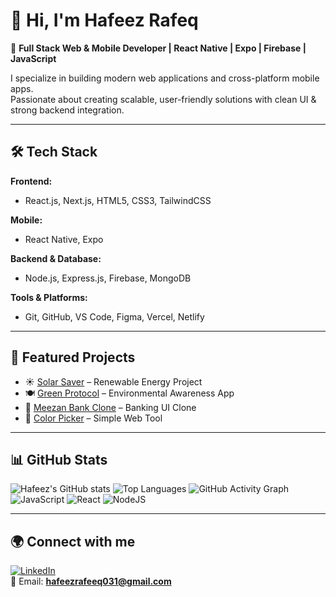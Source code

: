 # 👋 Hi, I'm Hafeez Rafeq  

🚀 **Full Stack Web & Mobile Developer | React Native | Expo | Firebase | JavaScript**  

I specialize in building modern web applications and cross-platform mobile apps.  
Passionate about creating scalable, user-friendly solutions with clean UI & strong backend integration.  

---

## 🛠️ Tech Stack

**Frontend:**  
- React.js, Next.js, HTML5, CSS3, TailwindCSS  

**Mobile:**  
- React Native, Expo  

**Backend & Database:**  
- Node.js, Express.js, Firebase, MongoDB  

**Tools & Platforms:**  
- Git, GitHub, VS Code, Figma, Vercel, Netlify  

---

## 📌 Featured Projects 

- ☀️ [Solar Saver](https://github.com/hafeezrafeeq/solar-saver) – Renewable Energy Project  
- 🍽️ [Green Protocol](https://github.com/hafeezrafeeq/green-protocol) – Environmental Awareness App  
- 🏦 [Meezan Bank Clone](https://github.com/hafeezrafeeq/Meezan-bank-clone) – Banking UI Clone  
- 🎨 [Color Picker](https://github.com/hafeezrafeeq/color-picker) – Simple Web Tool  

---

## 📊 GitHub Stats  

![Hafeez's GitHub stats](https://github-readme-stats.vercel.app/api?username=hafeezrafeeq&show_icons=true&theme=radical&hide_border=true&count_private=true)
![Top Languages](https://github-readme-stats.vercel.app/api/top-langs/?username=hafeezrafeeq&layout=compact&theme=radical) 
![GitHub Activity Graph](https://github-readme-activity-graph.vercel.app/graph?username=hafeezrafeeq&bg_color=0d1117&color=ffffff&line=5bcdec&point=f9d71c&area=true&hide_border=true)
![JavaScript](https://img.shields.io/badge/JavaScript-FFD700?style=for-the-badge&logo=javascript&logoColor=black)
![React](https://img.shields.io/badge/React-61DBFB?style=for-the-badge&logo=react&logoColor=black)
![NodeJS](https://img.shields.io/badge/Node.js-339933?style=for-the-badge&logo=nodedotjs&logoColor=white)


---



## 🌍 Connect with me  

[![LinkedIn](https://img.shields.io/badge/LinkedIn-0077B5?style=flat&logo=linkedin&logoColor=white)](https://linkedin.com/in/hafeez-rafeeq)  
📧 Email: **hafeezrafeeq031@gmail.com**  
